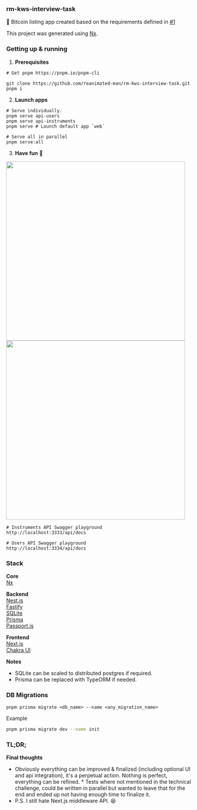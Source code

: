 ### rm-kws-interview-task

🌠 Bitcoin listing app created based on the requirements defined in [#1](https://github.com/reanimated-man/rm-kws-interview-task/issues/1)

This project was generated using [Nx](https://nx.dev).

### Getting up & running

1. **Prerequisites**
```
# Get pnpm https://pnpm.io/pnpm-cli
```

```
git clone https://github.com/reanimated-man/rm-kws-interview-task.git
pnpm i
```

2. **Launch apps**
```
# Serve individually.
pnpm serve api-users
pnpm serve api-instruments
pnpm serve # Launch default app `web`

# Serve all in parallel
pnpm serve:all
```

3. **Have fun** 🎉

<img src="https://user-images.githubusercontent.com/32410574/180906724-f18a16fb-a808-4322-ba83-4dd40a31260b.png" width=480>
<img src="https://user-images.githubusercontent.com/32410574/180906765-e592e91a-8a04-4683-8cff-b23d07fde0f6.png" width=480>


```
# Instruments API Swagger playground
http://localhost:3333/api/docs

# Users API Swagger playground
http://localhost:3334/api/docs
```

### Stack

**Core**  
[Nx](https://nx.dev)

**Backend**  
[Nest.js](https://nestjs.com)  
[Fastify](https://www.fastify.io)  
[SQLite](https://www.sqlite.org/index.html)  
[Prisma](https://www.prisma.io)  
[Passport.js](https://www.passportjs.org)

**Frontend**  
[Next.js](https://nextjs.com)  
[Chakra UI](https://chakra-ui.com)

**Notes**

- SQLite can be scaled to distributed postgres if required.
- Prisma can be replaced with TypeORM if needed.

### DB Migrations

`pnpm prisma migrate <db_name> --name <any_migration_name>`

Example

```bash
pnpm prisma migrate dev --name init
```

### TL;DR;

**Final thoughts**

* Obviously everything can be improved & finalized (including optional UI and api integration), it's a perpetual action. Nothing is perfect, everything can be refined.   * Tests where not mentioned in the technical challenge, could be written in parallel but wanted to leave that for the end and ended up not having enough time to finalize it.
* P.S. I still hate Next.js middleware API. 😆

